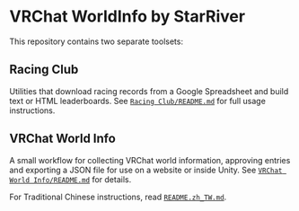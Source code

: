 # VRChat WorldInfo by StarRiver

This repository contains two separate toolsets:

## Racing Club
Utilities that download racing records from a Google Spreadsheet and
build text or HTML leaderboards. See [`Racing Club/README.md`](Racing%20Club/README.md)
for full usage instructions.

## VRChat World Info
A small workflow for collecting VRChat world information, approving entries
and exporting a JSON file for use on a website or inside Unity.
See [`VRChat World Info/README.md`](VRChat%20World%20Info/README.md) for details.

For Traditional Chinese instructions, read
[`README.zh_TW.md`](README.zh_TW.md).
